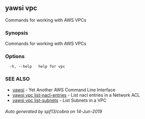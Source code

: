 ## yawsi vpc

Commands for working with AWS VPCs

### Synopsis


Commands for working with AWS VPCs

### Options

```
  -h, --help   help for vpc
```

### SEE ALSO
* [yawsi](yawsi.md)	 - Yet Another AWS Command Line Interface
* [yawsi vpc list-nacl-entries](yawsi_vpc_list-nacl-entries.md)	 - List nacl entries in a Network ACL
* [yawsi vpc list-subnets](yawsi_vpc_list-subnets.md)	 - List Subnets in a VPC

###### Auto generated by spf13/cobra on 14-Jun-2019
